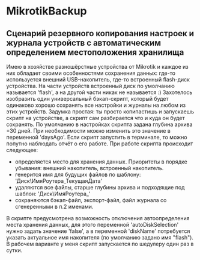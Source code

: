 # MikrotikBackup
## Сценарий резервного копирования настроек и журнала устройств с автоматическим определением местоположения хранилища

  Имею в хозяйстве разношёрстные устройства от Mikrotik и каждое из них обладает своими особенностями сохранения данных: где-то используется внешний USB-накопитель, где-то встроенный flash-диск устройства. На части устройств встроенный диск по умолчанию называется 'flash', а на другой части никак не называется :)
  Захотелось изобразить один универсальный бэкап-скрипт, который будет одинаково хорошо сохранять все настройки и журналы на любом из этих устройств.
Задумка простая: ты просто копипастишь и запускаешь скрипт на устройстве, а скрипт сам разбирается что и куда он будет сохранять.
По умолчанию в настройках скрипта задана глубина архива =30 дней. При необходимости можно изменить это значение в переменной 'daysAgo'. Если скрипт запустить в терминале, то можно попутно наблюдать отчёт о его работе.
При работе скрипта происходит следующее:
 - определяется место для хранения данных. Приоритеты в порядке убывания: внешний накопитель, встроенный накопитель.
 - генерится имя для будущих файлов по шаблону: 'Диск\ИмяРоутера_ТекущаяДата'
 - удаляются все файлы, старше глубины архива и подходящие под шаблон: 'Диск\ИмяРоутера_'
 - сохраняются бэкап-файл, экспорт-файл, файл журнала со сгенеренными в п.2 именами.

  В скрипте предусмотрена возможность отключения автоопределения места хранения данных, для этого переменной 'autoDiskSelection' нужно задать значение 'false', а в переменной 'diskName' потребуется указать актуальное имя накопителя (по умолчанию задано имя "flash").
В рабочем варианте у меня скрипт запускается по шедулеру один раз в сутки.
